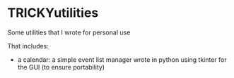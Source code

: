 # TRICKYutilities
Some utilities that I wrote for personal use

That includes:
- a calendar: a simple event list manager wrote in python using tkinter for the GUI (to ensure portability) 
